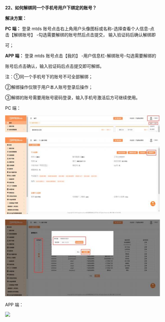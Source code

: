 <a name="bookmark21"></a>**22、如何解绑同一个手机号用户下绑定的账号？**

**解决方案：**

**PC 端：** 登录 mtds 账号点击右上角用户头像图标或名称-选择查看个人信息-点 击【解绑账号】 -勾选需要解绑的账号然后点击提交， 输入验证码后确认解绑即

可；


**APP 端：** 登录 mtds 账号点击【我的】  -用户信息栏-解绑账号-勾选需要解绑的

账号后点击确认，输入验证码后点击提交即可解绑。

注：①同一个手机号下的账号不可全部解绑；

②解绑操作仅限于用户本人账号登录后操作；

③解绑的账号需要用账号密码登录，输入手机号激活后方可继续使用。



PC 端：

![](Aspose.Words.6e696103-a96d-42f3-be82-30adf0fec166.043.jpeg)

![](Aspose.Words.6e696103-a96d-42f3-be82-30adf0fec166.044.jpeg)

![](Aspose.Words.6e696103-a96d-42f3-be82-30adf0fec166.045.jpeg)






APP 端：

![](Aspose.Words.6e696103-a96d-42f3-be82-30adf0fec166.046.png)







